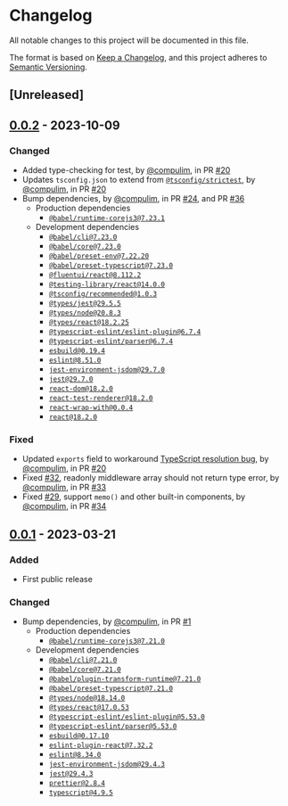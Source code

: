 # Changelog

All notable changes to this project will be documented in this file.

The format is based on [Keep a Changelog](https://keepachangelog.com/en/1.0.0/),
and this project adheres to [Semantic Versioning](https://semver.org/spec/v2.0.0.html).

## [Unreleased]

## [0.0.2] - 2023-10-09

### Changed

- Added type-checking for test, by [@compulim](https://github.com/compulim), in PR [#20](https://github.com/compulim/react-chain-of-responsibility/pull/20)
- Updates `tsconfig.json` to extend from [`@tsconfig/strictest`](https://npmjs.com/package/@tsconfig/strictest), by [@compulim](https://github.com/compulim), in PR [#20](https://github.com/compulim/react-chain-of-responsibility/pull/20)
- Bump dependencies, by [@compulim](https://github.com/compulim), in PR [#24](https://github.com/compulim/react-chain-of-responsibility/pull/24), and PR [#36](https://github.com/compulim/react-chain-of-responsibility/pull/36)
   - Production dependencies
      - [`@babel/runtime-corejs3@7.23.1`](https://npmjs.com/package/@babel/runtime-corejs3)
   - Development dependencies
      - [`@babel/cli@7.23.0`](https://npmjs.com/package/@babel/cli)
      - [`@babel/core@7.23.0`](https://npmjs.com/package/@babel/core)
      - [`@babel/preset-env@7.22.20`](https://npmjs.com/package/@babel/preset-env)
      - [`@babel/preset-typescript@7.23.0`](https://npmjs.com/package/@babel/preset-typescript)
      - [`@fluentui/react@8.112.2`](https://npmjs.com/package/@fluentui/react)
      - [`@testing-library/react@14.0.0`](https://npmjs.com/package/@testing-library/react)
      - [`@tsconfig/recommended@1.0.3`](https://npmjs.com/package/@tsconfig/recommended)
      - [`@types/jest@29.5.5`](https://npmjs.com/package/@types/jest)
      - [`@types/node@20.8.3`](https://npmjs.com/package/@types/node)
      - [`@types/react@18.2.25`](https://npmjs.com/package/@types/react)
      - [`@typescript-eslint/eslint-plugin@6.7.4`](https://npmjs.com/package/@typescript-eslint/eslint-plugin)
      - [`@typescript-eslint/parser@6.7.4`](https://npmjs.com/package/@typescript-eslint/parser)
      - [`esbuild@0.19.4`](https://npmjs.com/package/esbuild)
      - [`eslint@8.51.0`](https://npmjs.com/package/eslint)
      - [`jest-environment-jsdom@29.7.0`](https://npmjs.com/package/jest-environment-jsdom)
      - [`jest@29.7.0`](https://npmjs.com/package/jest)
      - [`react-dom@18.2.0`](https://npmjs.com/package/react-dom)
      - [`react-test-renderer@18.2.0`](https://npmjs.com/package/react-test-renderer)
      - [`react-wrap-with@0.0.4`](https://npmjs.com/package/react-wrap-with)
      - [`react@18.2.0`](https://npmjs.com/package/react)

### Fixed

- Updated `exports` field to workaround [TypeScript resolution bug](https://github.com/microsoft/TypeScript/issues/50762), by [@compulim](https://github.com/compulim), in PR [#20](https://github.com/compulim/react-chain-of-responsibility/pull/20)
- Fixed [#32](https://github.com/compulim/react-chain-of-responsibility/issues/32), readonly middleware array should not return type error, by [@compulim](https://github.com/compulim), in PR [#33](https://github.com/compulim/react-chain-of-responsibility/pull/33)
- Fixed [#29](https://github.com/compulim/react-chain-of-responsibility/issues/29), support `memo()` and other built-in components, by [@compulim](https://github.com/compulim), in PR [#34](https://github.com/compulim/react-chain-of-responsibility/pull/34)

## [0.0.1] - 2023-03-21

### Added

- First public release

### Changed

- Bump dependencies, by [@compulim](https://github.com/compulim), in PR [#1](https://github.com/compulim/react-chain-of-responsibility/pull/1)
   -  Production dependencies
      -  [`@babel/runtime-corejs3@7.21.0`](https://npmjs.com/package/@babel/runtime-corejs3)
   -  Development dependencies
      -  [`@babel/cli@7.21.0`](https://npmjs.com/package/@babel/cli)
      -  [`@babel/core@7.21.0`](https://npmjs.com/package/@babel/core)
      -  [`@babel/plugin-transform-runtime@7.21.0`](https://npmjs.com/package/@babel/plugin-transform-runtime)
      -  [`@babel/preset-typescript@7.21.0`](https://npmjs.com/package/@babel/preset-typescript)
      -  [`@types/node@18.14.0`](https://npmjs.com/package/@types/node)
      -  [`@types/react@17.0.53`](https://npmjs.com/package/@types/react)
      -  [`@typescript-eslint/eslint-plugin@5.53.0`](https://npmjs.com/package/@typescript-eslint/eslint-plugin)
      -  [`@typescript-eslint/parser@5.53.0`](https://npmjs.com/package/@typescript-eslint/parser)
      -  [`esbuild@0.17.10`](https://npmjs.com/package/esbuild)
      -  [`eslint-plugin-react@7.32.2`](https://npmjs.com/package/eslint-plugin-react)
      -  [`eslint@8.34.0`](https://npmjs.com/package/eslint)
      -  [`jest-environment-jsdom@29.4.3`](https://npmjs.com/package/jest-environment-jsdom)
      -  [`jest@29.4.3`](https://npmjs.com/package/jest)
      -  [`prettier@2.8.4`](https://npmjs.com/package/prettier)
      -  [`typescript@4.9.5`](https://npmjs.com/package/typescript)

[0.0.2]: https://github.com/compulim/react-chain-of-responsibility/compare/v0.0.1...v0.0.2
[0.0.1]: https://github.com/compulim/react-chain-of-responsibility/releases/tag/v0.0.1
